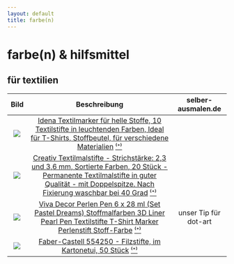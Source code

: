 ```yaml
---
layout: default
title: farbe(n)
---
```


# farbe(n) & hilfsmittel

## für textilien

| Bild | Beschreibung | selber-ausmalen.de |
|:-----:|:-----:|:-----:|
| <a href="https://www.amazon.de/Idena-60035-Textilmarker-helle-Stoffe/dp/B01GMX9GCQ/ref=as_li_ss_il?__mk_de_DE=%C3%85M%C3%85%C5%BD%C3%95%C3%91&crid=N252UL6M5F06&dchild=1&keywords=textilstifte&qid=1590156166&sprefix=texti,aps,178&sr=8-5&linkCode=li3&tag=selberausmale-21&linkId=21888665a5641127a5a2c660607bb95f&language=de_DE" target="_blank"><img border="0" src="//ws-eu.amazon-adsystem.com/widgets/q?_encoding=UTF8&ASIN=B01GMX9GCQ&Format=_SL250_&ID=AsinImage&MarketPlace=DE&ServiceVersion=20070822&WS=1&tag=selberausmale-21&language=de_DE" ></a><img src="https://ir-de.amazon-adsystem.com/e/ir?t=selberausmale-21&language=de_DE&l=li3&o=3&a=B01GMX9GCQ" width="1" height="1" border="0" alt="" style="border:none !important; margin:0px !important;" /> | [Idena Textilmarker für helle Stoffe, 10 Textilstifte in leuchtenden Farben, Ideal für T-Shirts, Stoffbeutel, für verschiedene Materialien](https://amzn.to/2LU6dvC)  [⁽⁺⁾](about.md#amazon-partnerprogramm) |  |
| <a href="https://www.amazon.de/Creativ-Textilmalstifte-Strichst%C3%A4rke-Sortierte-Farben/dp/B00FAWORFC/ref=as_li_ss_il?__mk_de_DE=%C3%85M%C3%85%C5%BD%C3%95%C3%91&crid=2IZ0OSBBDOBFT&dchild=1&keywords=textilstifte+waschmaschinenfest&qid=1590150798&sprefix=textilst,aps,177&sr=8-6&th=1&linkCode=li3&tag=selberausmale-21&linkId=48dab9e140e58c867308540c8115e262&language=de_DE" target="_blank"><img border="0" src="//ws-eu.amazon-adsystem.com/widgets/q?_encoding=UTF8&ASIN=B00FAWORFC&Format=_SL250_&ID=AsinImage&MarketPlace=DE&ServiceVersion=20070822&WS=1&tag=selberausmale-21&language=de_DE" ></a><img src="https://ir-de.amazon-adsystem.com/e/ir?t=selberausmale-21&language=de_DE&l=li3&o=3&a=B00FAWORFC" width="1" height="1" border="0" alt="" style="border:none !important; margin:0px !important;" /> | [Creativ Textilmalstifte - Strichstärke: 2,3 und 3,6 mm, Sortierte Farben, 20 Stück - Permanente Textilmalstifte in guter Qualität - mit Doppelspitze. Nach Fixierung waschbar bei 40 Grad](https://amzn.to/2zWKQr9) [⁽⁺⁾](about.md#amazon-partnerprogramm) |  |
| <a href="https://www.amazon.de/Viva-Decor-Stoffmalfarben-Textilstifte-Perlenstift/dp/B07QV3311K/ref=as_li_ss_il?__mk_de_DE=%C3%85M%C3%85%C5%BD%C3%95%C3%91&dchild=1&keywords=perlen+stift&qid=1592222390&sr=8-5&linkCode=li3&tag=selberausmale-21&linkId=75b4e053e05b92d7187f7209ff93ff6b&language=de_DE" target="_blank"><img border="0" src="//ws-eu.amazon-adsystem.com/widgets/q?_encoding=UTF8&ASIN=B07QV3311K&Format=_SL250_&ID=AsinImage&MarketPlace=DE&ServiceVersion=20070822&WS=1&tag=selberausmale-21&language=de_DE" ></a><img src="https://ir-de.amazon-adsystem.com/e/ir?t=selberausmale-21&language=de_DE&l=li3&o=3&a=B07QV3311K" width="1" height="1" border="0" alt="" style="border:none !important; margin:0px !important;" /> | [Viva Decor Perlen Pen 6 x 28 ml (Set Pastel Dreams) Stoffmalfarben 3D Liner Pearl Pen Textilstifte T-Shirt Marker Perlenstift Stoff-Farbe](https://amzn.to/37GeAVG) [⁽⁺⁾](about.md#amazon-partnerprogramm) | unser Tip für dot-art |
| <a href="https://www.amazon.de/Faber-Castell-554250-Filzstifte-verschiedene-Farben/dp/B00QBW0J6Q/ref=as_li_ss_il?__mk_de_DE=%C3%85M%C3%85%C5%BD%C3%95%C3%91&dchild=1&keywords=filzstifte+kinder+wasserl%C3%B6slich+50&qid=1592426723&sr=8-15&linkCode=li3&tag=selberausmale-21&linkId=b628507bf35d797e59fdb91b1aac7cb6&language=de_DE" target="_blank"><img border="0" src="//ws-eu.amazon-adsystem.com/widgets/q?_encoding=UTF8&ASIN=B00QBW0J6Q&Format=_SL250_&ID=AsinImage&MarketPlace=DE&ServiceVersion=20070822&WS=1&tag=selberausmale-21&language=de_DE" ></a><img src="https://ir-de.amazon-adsystem.com/e/ir?t=selberausmale-21&language=de_DE&l=li3&o=3&a=B00QBW0J6Q" width="1" height="1" border="0" alt="" style="border:none !important; margin:0px !important;" /> | [Faber-Castell 554250 - Filzstifte, im Kartonetui, 50 Stück](https://amzn.to/2ABzhq4) [⁽⁺⁾](about.md#amazon-partnerprogramm) |  |
